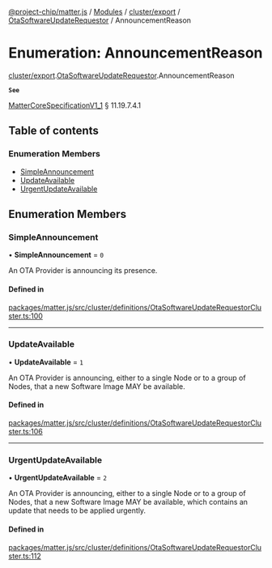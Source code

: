 [@project-chip/matter.js](../README.md) / [Modules](../modules.md) / [cluster/export](../modules/cluster_export.md) / [OtaSoftwareUpdateRequestor](../modules/cluster_export.OtaSoftwareUpdateRequestor.md) / AnnouncementReason

# Enumeration: AnnouncementReason

[cluster/export](../modules/cluster_export.md).[OtaSoftwareUpdateRequestor](../modules/cluster_export.OtaSoftwareUpdateRequestor.md).AnnouncementReason

**`See`**

[MatterCoreSpecificationV1_1](../interfaces/spec_export.MatterCoreSpecificationV1_1.md) § 11.19.7.4.1

## Table of contents

### Enumeration Members

- [SimpleAnnouncement](cluster_export.OtaSoftwareUpdateRequestor.AnnouncementReason.md#simpleannouncement)
- [UpdateAvailable](cluster_export.OtaSoftwareUpdateRequestor.AnnouncementReason.md#updateavailable)
- [UrgentUpdateAvailable](cluster_export.OtaSoftwareUpdateRequestor.AnnouncementReason.md#urgentupdateavailable)

## Enumeration Members

### SimpleAnnouncement

• **SimpleAnnouncement** = ``0``

An OTA Provider is announcing its presence.

#### Defined in

[packages/matter.js/src/cluster/definitions/OtaSoftwareUpdateRequestorCluster.ts:100](https://github.com/project-chip/matter.js/blob/dfd1dc35/packages/matter.js/src/cluster/definitions/OtaSoftwareUpdateRequestorCluster.ts#L100)

___

### UpdateAvailable

• **UpdateAvailable** = ``1``

An OTA Provider is announcing, either to a single Node or to a group of Nodes, that a new Software Image MAY
be available.

#### Defined in

[packages/matter.js/src/cluster/definitions/OtaSoftwareUpdateRequestorCluster.ts:106](https://github.com/project-chip/matter.js/blob/dfd1dc35/packages/matter.js/src/cluster/definitions/OtaSoftwareUpdateRequestorCluster.ts#L106)

___

### UrgentUpdateAvailable

• **UrgentUpdateAvailable** = ``2``

An OTA Provider is announcing, either to a single Node or to a group of Nodes, that a new Software Image MAY
be available, which contains an update that needs to be applied urgently.

#### Defined in

[packages/matter.js/src/cluster/definitions/OtaSoftwareUpdateRequestorCluster.ts:112](https://github.com/project-chip/matter.js/blob/dfd1dc35/packages/matter.js/src/cluster/definitions/OtaSoftwareUpdateRequestorCluster.ts#L112)
